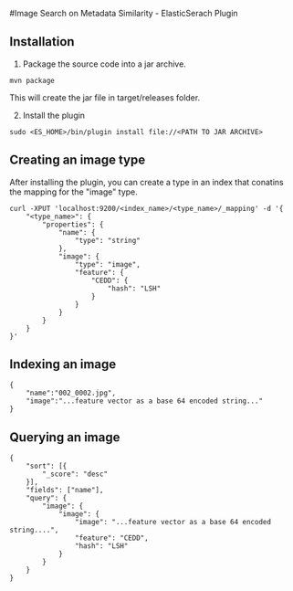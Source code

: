 #Image Search on Metadata Similarity - ElasticSerach Plugin
## Installation
1. Package the source code into a jar archive.
```
mvn package
```
This will create the jar file in target/releases folder.

2. Install the plugin
```
sudo <ES_HOME>/bin/plugin install file://<PATH TO JAR ARCHIVE>
```

## Creating an image type
After installing the plugin, you can create a type in an index that conatins the mapping for the "image" type.
```
curl -XPUT 'localhost:9200/<index_name>/<type_name>/_mapping' -d '{
    "<type_name>": {
        "properties": {
            "name": {
                "type": "string"
            },
            "image": {
                "type": "image",
                "feature": {
                    "CEDD": {
                        "hash": "LSH"
                    }
                }
            }
        }
    }
}'
```

## Indexing an image
```
{
	"name":"002_0002.jpg",
	"image":"...feature vector as a base 64 encoded string..."
}
```

## Querying an image
```
{
	"sort": [{
		"_score": "desc"
	}],
	"fields": ["name"],
	"query": {
		"image": {
			"image": {
				"image": "...feature vector as a base 64 encoded string....",
				"feature": "CEDD",
				"hash": "LSH"
			}
		}
	}
}
```

